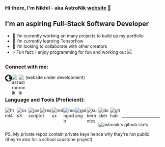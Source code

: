 ### Hi there, I'm Nikhil - aka AstroNik [website] 👋

## I'm an aspiring Full-Stack Software Developer
- 🔭 I’m currently working on many projects to build up my portfolio
- 🌱 I’m currently learning Tensorflow 
- 👯 I’m looking to collaborate with other creators
- ⚡ Fun fact: I enjoy programming for fun and working out <img width="22px" src="https://img.icons8.com/color/48/000000/triceps.png" />

### Connect with me:
(website under development)
[<img align="left" alt="nikhilkapadia.com" width="22px" src="https://raw.githubusercontent.com/iconic/open-iconic/master/svg/globe.svg" />][website]
[<img align="left" alt="astronik" width="22px" src="https://cdn.jsdelivr.net/npm/simple-icons@3.5.0/icons/twitter.svg" />][twitter] 
[<img align="left" alt="astronik" width="22px" src="https://cdn.jsdelivr.net/npm/simple-icons@3.5.0/icons/linkedin.svg" />][linkedin] 

<br />

### Language and Tools (Proficient):

<img align="left" alt="html4" width="38px" src="https://img.icons8.com/color/240/000000/html-5.png" />
<img align="left" alt="css3" width="38px" src="https://img.icons8.com/color/240/000000/css3.png" />
<img align="left" alt="javscript" width="38px" src="https://img.icons8.com/color/240/000000/javascript.png" />
<img align="left" alt="react" width="38px" src="https://img.icons8.com/color/240/000000/react-native.png"/>
<img align="left" alt="redux" width="38px" src="https://img.icons8.com/color/240/000000/redux.png"/>
<img align="left" alt="mongodb" width="38px" src="https://img.icons8.com/color/240/000000/mongodb.png" />
<img align="left" alt="golang" width="38px" src="https://img.icons8.com/color/240/000000/golang.png" />
<img align="left" alt="kubernetes" width="38px" src="https://img.icons8.com/color/240/000000/kubernetes.png" />
<img align="left" alt="docker" width="38px" src="https://img.icons8.com/color/240/000000/docker.png" />
<img align="left" alt="github" width="38px" src="https://img.icons8.com/material-outlined/240/000000/github.png" />

<br />

---

<img align="left" alt="astronik's github stats" src="https://github-readme-stats.vercel.app/api?username=astronik&show_icons=true&hide_border=true" />

<br />

PS. My private repos contain private keys hence why they're not public (they're also for a school capstone project)



[website]: https://nikhilkapadia.com
[twitter]: https://twitter.com/NikhilKapadia_
[linkedin]: https://www.linkedin.com/in/nikhilkapadia01/
